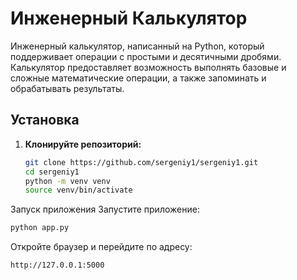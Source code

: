 # Инженерный Калькулятор

Инженерный калькулятор, написанный на Python, который поддерживает операции с простыми и десятичными дробями. Калькулятор предоставляет возможность выполнять базовые и сложные математические операции, а также запоминать и обрабатывать результаты.

## Установка

1. **Клонируйте репозиторий:**
   ```bash
   git clone https://github.com/sergeniy1/sergeniy1.git
   cd sergeniy1
   python -m venv venv
   source venv/bin/activate

Запуск приложения
Запустите приложение:

```bash
python app.py
```

Откройте браузер и перейдите по адресу:

```bash
http://127.0.0.1:5000
```

